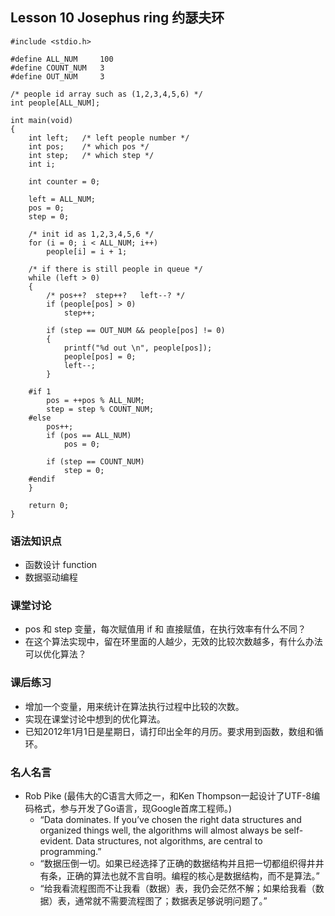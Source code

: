 ## Lesson 10 Josephus ring 约瑟夫环
	#include <stdio.h>

	#define ALL_NUM    	100
	#define COUNT_NUM	3
	#define OUT_NUM		3

	/* people id array such as (1,2,3,4,5,6) */
	int people[ALL_NUM];

	int main(void)
	{
		int left;	/* left people number */
		int pos;	/* which pos */
		int step;	/* which step */
		int i;

		int counter = 0;

		left = ALL_NUM;
		pos = 0;
		step = 0;

		/* init id as 1,2,3,4,5,6 */
		for (i = 0; i < ALL_NUM; i++)
			people[i] = i + 1;

		/* if there is still people in queue */
		while (left > 0)
		{
			/* pos++?  step++?   left--? */
			if (people[pos] > 0)
				step++;

			if (step == OUT_NUM && people[pos] != 0)
			{
				printf("%d out \n", people[pos]);
				people[pos] = 0;
				left--;
			}
			
		#if 1
			pos = ++pos % ALL_NUM;
			step = step % COUNT_NUM;
		#else	
			pos++;
			if (pos == ALL_NUM)
				pos = 0;
			
			if (step == COUNT_NUM)
				step = 0;
		#endif
		}

		return 0;
	}

### 语法知识点
* 函数设计 function
* 数据驱动编程

### 课堂讨论
* pos 和 step 变量，每次赋值用 if 和 直接赋值，在执行效率有什么不同？ 
* 在这个算法实现中，留在环里面的人越少，无效的比较次数越多，有什么办法可以优化算法？

### 课后练习
* 增加一个变量，用来统计在算法执行过程中比较的次数。
* 实现在课堂讨论中想到的优化算法。
* 已知2012年1月1日是星期日，请打印出全年的月历。要求用到函数，数组和循环。

### 名人名言
* Rob Pike (最伟大的C语言大师之一，和Ken Thompson一起设计了UTF-8编码格式，参与开发了Go语言，现Google首席工程师。)
	- “Data dominates. If you’ve chosen the right data structures and organized things well, the algorithms will almost always be self-evident. Data structures, not algorithms, are central to programming.”
	- “数据压倒一切。如果已经选择了正确的数据结构并且把一切都组织得井井有条，正确的算法也就不言自明。编程的核心是数据结构，而不是算法。”
	- “给我看流程图而不让我看（数据）表，我仍会茫然不解；如果给我看（数据）表，通常就不需要流程图了；数据表足够说明问题了。”
